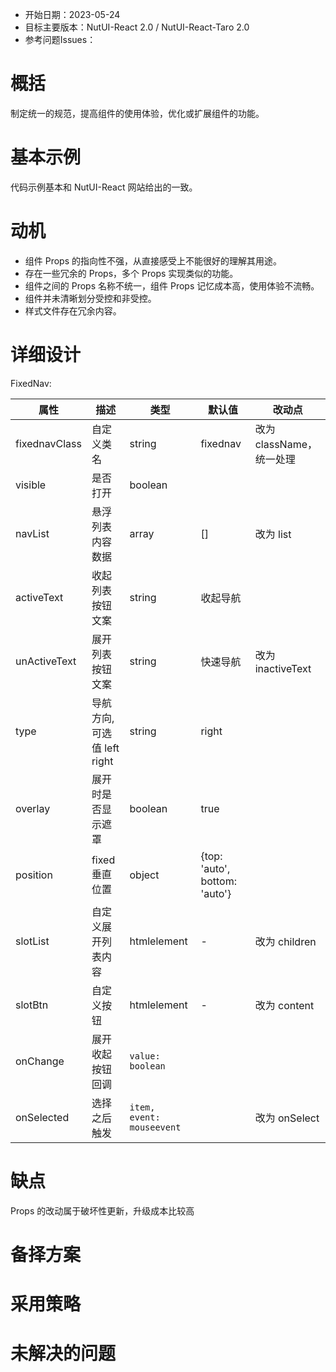 - 开始日期：2023-05-24
- 目标主要版本：NutUI-React 2.0 / NutUI-React-Taro 2.0
- 参考问题Issues：

# 概括

制定统一的规范，提高组件的使用体验，优化或扩展组件的功能。


# 基本示例

代码示例基本和 NutUI-React 网站给出的一致。


# 动机

- 组件 Props 的指向性不强，从直接感受上不能很好的理解其用途。
- 存在一些冗余的 Props，多个 Props 实现类似的功能。
- 组件之间的 Props 名称不统一，组件 Props 记忆成本高，使用体验不流畅。
- 组件并未清晰划分受控和非受控。
- 样式文件存在冗余内容。


# 详细设计


FixedNav:

| 属性 | 描述 | 类型 | 默认值 | 改动点 |
| --- | --- | --- | --- | --- |
| fixednavClass | 自定义类名 | string | fixednav | 改为 className，统一处理 |
| visible | 是否打开 | boolean |  |  |
| navList | 悬浮列表内容数据 | array | [] | 改为 list |
| activeText | 收起列表按钮文案 | string | 收起导航 |  |
| unActiveText | 展开列表按钮文案 | string | 快速导航 | 改为 inactiveText |
| type | 导航方向,可选值 left right | string | right |  |
| overlay | 展开时是否显示遮罩 | boolean | true |  |
| position | fixed 垂直位置 | object | {top: 'auto', bottom: 'auto'} |  |
| slotList | 自定义展开列表内容 | htmlelement | - | 改为 children |
| slotBtn | 自定义按钮 | htmlelement | - | 改为 content |
| onChange | 展开收起按钮回调 | `value: boolean` |  |  |
| onSelected | 选择之后触发 | `item, event: mouseevent` |  | 改为 onSelect |


# 缺点

Props 的改动属于破坏性更新，升级成本比较高

# 备择方案


# 采用策略


# 未解决的问题

